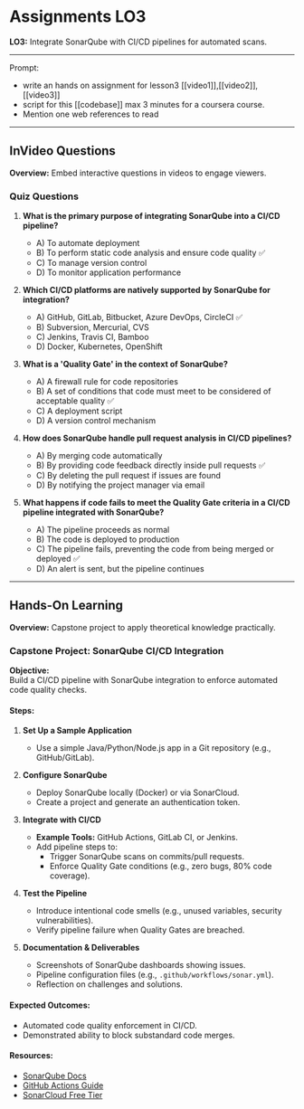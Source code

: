 # Assignments LO3  
**LO3:** Integrate SonarQube with CI/CD pipelines for automated scans.


---
Prompt:
- write an hands on assignment for lesson3 [[video1]],[[video2]],[[video3]] 
- script for this [[codebase]] max 3 minutes for a coursera course. 
- Mention one web references to read


---

## InVideo Questions  
**Overview:** Embed interactive questions in videos to engage viewers.  

### Quiz Questions  
1. **What is the primary purpose of integrating SonarQube into a CI/CD pipeline?**  
   - A) To automate deployment  
   - B) To perform static code analysis and ensure code quality ✅  
   - C) To manage version control  
   - D) To monitor application performance  

2. **Which CI/CD platforms are natively supported by SonarQube for integration?**  
   - A) GitHub, GitLab, Bitbucket, Azure DevOps, CircleCI ✅  
   - B) Subversion, Mercurial, CVS  
   - C) Jenkins, Travis CI, Bamboo  
   - D) Docker, Kubernetes, OpenShift  

3. **What is a 'Quality Gate' in the context of SonarQube?**  
   - A) A firewall rule for code repositories  
   - B) A set of conditions that code must meet to be considered of acceptable quality ✅  
   - C) A deployment script  
   - D) A version control mechanism  

4. **How does SonarQube handle pull request analysis in CI/CD pipelines?**  
   - A) By merging code automatically  
   - B) By providing code feedback directly inside pull requests ✅  
   - C) By deleting the pull request if issues are found  
   - D) By notifying the project manager via email  

5. **What happens if code fails to meet the Quality Gate criteria in a CI/CD pipeline integrated with SonarQube?**  
   - A) The pipeline proceeds as normal  
   - B) The code is deployed to production  
   - C) The pipeline fails, preventing the code from being merged or deployed ✅  
   - D) An alert is sent, but the pipeline continues  

---

## Hands-On Learning  
**Overview:** Capstone project to apply theoretical knowledge practically.  

### Capstone Project: **SonarQube CI/CD Integration**  
**Objective:**  
Build a CI/CD pipeline with SonarQube integration to enforce automated code quality checks.  

#### Steps:  
1. **Set Up a Sample Application**  
   - Use a simple Java/Python/Node.js app in a Git repository (e.g., GitHub/GitLab).  

2. **Configure SonarQube**  
   - Deploy SonarQube locally (Docker) or via SonarCloud.  
   - Create a project and generate an authentication token.  

3. **Integrate with CI/CD**  
   - **Example Tools:** GitHub Actions, GitLab CI, or Jenkins.  
   - Add pipeline steps to:  
     - Trigger SonarQube scans on commits/pull requests.  
     - Enforce Quality Gate conditions (e.g., zero bugs, 80% code coverage).  

4. **Test the Pipeline**  
   - Introduce intentional code smells (e.g., unused variables, security vulnerabilities).  
   - Verify pipeline failure when Quality Gates are breached.  

5. **Documentation & Deliverables**  
   - Screenshots of SonarQube dashboards showing issues.  
   - Pipeline configuration files (e.g., `.github/workflows/sonar.yml`).  
   - Reflection on challenges and solutions.  

#### Expected Outcomes:  
- Automated code quality enforcement in CI/CD.  
- Demonstrated ability to block substandard code merges.  

#### Resources:  
- [SonarQube Docs](https://docs.sonarqube.org/)  
- [GitHub Actions Guide](https://docs.github.com/en/actions)  
- [SonarCloud Free Tier](https://sonarcloud.io/)  